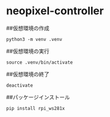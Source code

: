 # neopixel-controller

##仮想環境の作成
```
python3 -m venv .venv
```
##仮想環境の実行
```
source .venv/bin/activate
```
##仮想環境の終了
```
deactivate
```
##パッケージインストール
```
pip install rpi_ws281x
```
